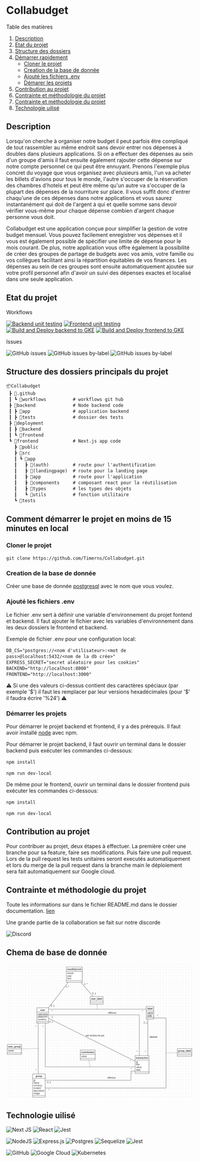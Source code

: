 # Collabudget

  <summary>Table des matières</summary>
  <ol>
    <li>
      <a href="#Description">Description</a>
    </li>
    <li>
      <a href="#Etat-du-projet">Etat du projet</a>
    </li>
    <li><a href="#Structure-des-dossiers-principals-du-projet">Structure des dossiers</a></li>
    <li>
      <a href="#getting-started">Démarrer rapidement</a>
      <ul>
      <li><a href="#Cloner-le-projet">Cloner le projet</a></li>
        <li><a href="#Creation-de-la-base-de-donnée">Creation de la base de donnée</a></li>
        <li><a href="#Ajouté-les-fichiers-.env">Ajouté les fichiers .env</a></li>
        <li><a href="#Démarer-les-projets">Démarer les projets</a></li>
      </ul>
    </li>
    <li>
      <a href="#Contribution-au-projet ">Contribution au projet </a>
    </li>
    <li>
      <a href="#Contrainte-et-méthodologie-du-projet">Contrainte et méthodologie du projet</a>
    </li>
    <li>
      <a href="#Chema-de-base-de-donnée">Contrainte et méthodologie du projet</a>
    </li>
    <li>
      <a href="#Technologie-utilisé">Technologie uilisé</a>
    </li>
    
  </ol>

## Description
Lorsqu'on cherche à organiser notre budget il peut parfois être compliqué de tout rassembler au même endroit sans devoir entrer nos dépenses à doubles dans plusieurs applications. Si on a effectuer des dépenses au sein d'un groupe d'amis il faut ensuite également rajouter cette dépense sur notre compte personnel ce qui peut être ennuyant. Prenons l'exemple plus concret du voyage que vous organisez avec plusieurs amis, l'un va acheter les billets d'avions pour tous le monde, l'autre s'occuper de la réservation des chambres d'hotels et peut être même qu'un autre va s'occuper de la plupart des dépenses de la nourriture sur place. Il vous suffit donc d'entrer chaqu'une de ces dépenses dans notre applications et vous saurez instantanément qui doit de l'argent à qui et quelle somme sans devoir vérifier vous-même pour chaque dépense combien d'argent chaque personne vous doit.

Collabudget est une application conçue pour simplifier la gestion de votre budget mensuel. Vous pouvez facilement enregistrer vos dépenses et il vous est également possible de spécifier une limite de dépense pour le mois courant. De plus, notre application vous offre également la possibilité de créer des groupes de partage de budgets avec vos amis, votre famille ou vos collègues facilitant ainsi la répartition équitables de vos finances. Les dépenses au sein de ces groupes sont ensuite automatiquement ajoutée sur votre profil personnel afin d'avoir un suivi des dépenses exactes et localisé dans une seule application.

## Etat du projet
Workflows

  [![Backend unit testing](https://github.com/Timerns/Collabudget/actions/workflows/ut_backend.yml/badge.svg)](https://github.com/Timerns/Collabudget/actions/workflows/ut_backend.yml)
  [![Frontend unit testing](https://github.com/Timerns/Collabudget/actions/workflows/ut_frontend.yml/badge.svg)](https://github.com/Timerns/Collabudget/actions/workflows/ut_frontend.yml)
  [![Build and Deploy backend to GKE](https://github.com/Timerns/Collabudget/actions/workflows/google_backend.yml/badge.svg)](https://github.com/Timerns/Collabudget/actions/workflows/google_backend.yml)
  [![Build and Deploy frontend to GKE](https://github.com/Timerns/Collabudget/actions/workflows/google_frontend.yml/badge.svg)](https://github.com/Timerns/Collabudget/actions/workflows/google_frontend.yml)

Issues

![GitHub issues](https://img.shields.io/github/issues/timerns/Collabudget?label=GitHub%20total%20issues)
![GitHub issues by-label](https://img.shields.io/github/issues/timerns/Collabudget/frontend)
![GitHub issues by-label](https://img.shields.io/github/issues/timerns/Collabudget/backend)

## Structure des dossiers principals du projet
```
📦Collabudget
 ┣ 📂.github
 ┃ ┗ 📂workflows          # workflows git hub
 ┣ 📂backend              # Node backend code
 ┃ ┣ 📂app                # application backend
 ┃ ┣ 📂tests              # dossier des tests
 ┣ 📂deployment
 ┃ ┣ 📂backend
 ┃ ┗ 📂frontend
 ┗ 📂frontend             # Next.js app code
   ┣ 📂public
   ┣ 📂src
   ┃ ┗ 📂app             
   ┃   ┣ 📂(auth)         # route pour l'authentification
   ┃   ┣ 📂(landingpage)  # route pour la landing page
   ┃   ┣ 📂app            # route pour l'application
   ┃   ┣ 📂components     # composant react pour la réutilisation
   ┃   ┣ 📂types          # les types des objets
   ┃   ┗ 📂utils          # fonction utilitaire
   ┗ 📂tests
```

## Comment démarrer le projet en moins de 15 minutes en local

### Cloner le projet

```
git clone https://github.com/Timerns/Collabudget.git
```


### Creation de la base de donnée

Créer une base de donnée [postgresql](https://www.postgresql.org/download/) avec le nom que vous voulez. 

### Ajouté les fichiers .env

Le fichier .env sert à définir une variable d'environnement du projet fontend et backend. Il faut ajouter le fichier avec les variables d'environnement dans les deux dossiers le frontend et backend.

Exemple de fichier .env pour une configuration local:
```{bash}
DB_CS="postgres://<nom d'utilisateur>:<mot de pass>@localhost:5432/<nom de la db crée>"
EXPRESS_SECRET="secret aléatoire pour les cookies"
BACKEND="http://localhost:8000"
FRONTEND="http://localhost:3000"
```

⚠️ Si une des valeurs ci-dessus contient des caractères spéciaux (par exemple '\$') il faut les remplacer par leur versions hexadécimales (pour '\$' il faudra écrire '%24') ⚠️

### Démarrer les projets 

Pour démarrer le projet backend et frontend, il y a des prérequis. Il faut avoir installé  [node](https://nodejs.org/en/download) avec npm.  

Pour démarrer le projet backend, il faut ouvrir un terminal dans le dossier backend puis exécuter les commandes ci-dessous: 

```
npm install
```
```
npm run dev-local
```

De même pour le frontend, ouvrir un terminal dans le dossier frontend puis exécuter les commandes ci-dessous:

```
npm install
```
```
npm run dev-local
```

## Contribution au projet 

Pour contribuer au projet, deux étapes à effectuer. La première créer une branche pour sa feature, faire ses modifications. Puis faire une pull request. Lors de la pull request les tests unitaires seront executés automatiquement et lors du merge de la pull request dans la branche main le déploiement sera fait automatiquement sur Google cloud. 

## Contrainte et méthodologie du projet 

Toute les informations sur dans le fichier README.md dans le dossier documentation. [lien](./documentation/README.md)

Une grande partie de la collaboration se fait sur notre discorde

![Discord](https://discordapp.com/api/guilds/1143139605961510952/widget.png?style=banner1)

## Chema de base de donnée

![db chema](./documentation/db.png)

## Technologie uilisé
![Next JS](https://img.shields.io/badge/Next-black?style=for-the-badge&logo=next.js&logoColor=white)
![React](https://img.shields.io/badge/react-%2320232a.svg?style=for-the-badge&logo=react&logoColor=%2361DAFB) ![Jest](https://img.shields.io/badge/-jest-%23C21325?style=for-the-badge&logo=jest&logoColor=white)

![NodeJS](https://img.shields.io/badge/node.js-6DA55F?style=for-the-badge&logo=node.js&logoColor=white)
![Express.js](https://img.shields.io/badge/express.js-%23404d59.svg?style=for-the-badge&logo=express&logoColor=%2361DAFB)
![Postgres](https://img.shields.io/badge/postgres-%23316192.svg?style=for-the-badge&logo=postgresql&logoColor=white)
![Sequelize](https://img.shields.io/badge/Sequelize-52B0E7?style=for-the-badge&logo=Sequelize&logoColor=white) ![Jest](https://img.shields.io/badge/-jest-%23C21325?style=for-the-badge&logo=jest&logoColor=white)

![GitHub](https://img.shields.io/badge/github-%23121011.svg?style=for-the-badge&logo=github&logoColor=white) ![Google Cloud](https://img.shields.io/badge/GoogleCloud-%234285F4.svg?style=for-the-badge&logo=google-cloud&logoColor=white) ![Kubernetes](https://img.shields.io/badge/kubernetes-%23326ce5.svg?style=for-the-badge&logo=kubernetes&logoColor=white)